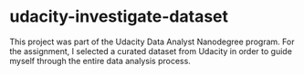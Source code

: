 # udacity-investigate-dataset
This project was part of the Udacity Data Analyst Nanodegree program. For the assignment, I selected a curated dataset from Udacity in order to guide myself through the entire data analysis process. 
